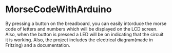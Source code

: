 # MorseCodeWithArduino
By pressing a button on the breadboard, you can easily intorduce the morse code of letters and numbers which will be displayed on the LCD screen. Also, when the button is pressed a LED will be on indicating that the circuit it is working. Also, the project includes the electrical diagram(made in Fritzing) and a documentation.
